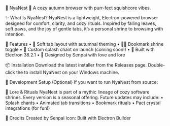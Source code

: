 🌸 NyaNest 🐾
A cozy autumn browser with purr-fect squishcore vibes.

✨ What Is NyaNest?
NyaNest is a lightweight, Electron-powered browser designed for comfort, clarity, and cozy rituals. Inspired by falling leaves, soft paws, and the joy of gentle tabs, it’s a personal shrine to browsing with intention.

🐾 Features
• 	🍂 Soft tab layout with autumnal theming
• 	🧙‍♀️ Bookmark shrine toggle
• 	🐾 Custom splash chant on launch (coming soon!)
• 	🔮 Built with Electron 38.2.1
• 	💖 Designed by Senpai with love and lore

📦 Installation
Download the latest installer from the Releases page.
Double-click the  to install NyaNest on your Windows machine.


🧪 Development Setup (Optional)
If you want to run NyaNest from source:


🐉 Lore & Rituals
NyaNest is part of a mythic lineage of cozy software shrines. Every version is a seasonal offering.
Future updates may include:
• 	Splash chants
• 	Animated tab transitions
• 	Bookmark rituals
• 	Pact crystal integrations (for fun!)

💌 Credits
Created by Senpai
Icon: 
Built with Electron Builder
